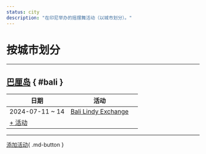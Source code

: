 ```yaml
---
status: city
description: "在印尼举办的摇摆舞活动（以城市划分）。"
---
```


# 按城市划分

---

## <a id=bali></a>[巴厘岛](#bali) { #bali }

| 日期 | 活动 | |
| --- | --- | --- |
| 2024-07-11 ~ 14 | [Bali Lindy Exchange](bali-lindy-exchange-2024.md) |  |
| [+ 活动](https://github.com/swingdance/events/issues/new?assignees=&labels=add+event&projects=&template=02-add_entity.yml&title=%5B2024%2Fid_ID%5D%20%3CName%3E&region=id_ID&province=Bali&city=Bali&org_id=&date_starts=2024-&date_ends=2024-)

---

[添加活动](https://github.com/swingdance/events/issues/new?assignees=&labels=add+event&projects=&template=02-add_entity.yml&title=%5Bid_ID%5D%20%3CName%3E&region=id_ID&province=&city=&org_id=2024){ .md-button }
